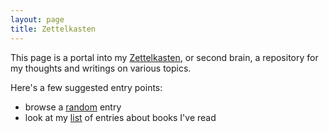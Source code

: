 ```yaml
---
layout: page
title: Zettelkasten
---
```


This page is a portal into my [Zettelkasten](https://en.wikipedia.org/wiki/Zettelkasten), or second brain, a repository for my thoughts and writings on various topics. 

Here's a few suggested entry points:

- browse a [random]() entry
- look at my [list]() of entries about books I've read
